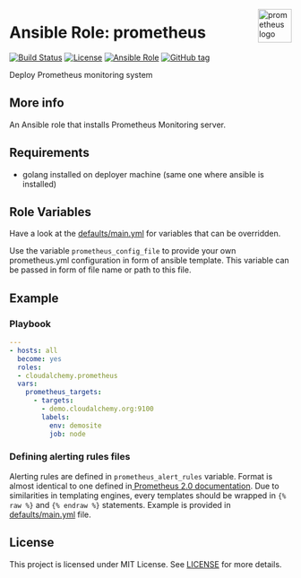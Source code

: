 <p><img src="https://cdn.worldvectorlogo.com/logos/prometheus.svg" alt="prometheus logo" title="prometheus" align="right" height="60" /></p>

# Ansible Role: prometheus

[![Build Status](https://travis-ci.org/cloudalchemy/ansible-prometheus.svg?branch=master)](https://travis-ci.org/cloudalchemy/ansible-prometheus) [![License](https://img.shields.io/badge/license-MIT%20License-brightgreen.svg)](https://opensource.org/licenses/MIT) [![Ansible Role](https://img.shields.io/badge/ansible%20role-cloudalchemy.prometheus-blue.svg)](https://galaxy.ansible.com/cloudalchemy/prometheus/) [![GitHub tag](https://img.shields.io/github/tag/cloudalchemy/ansible-prometheus.svg)](https://github.com/cloudalchemy/ansible-prometheus/tags)

Deploy Prometheus monitoring system

## More info

An Ansible role that installs Prometheus Monitoring server.

## Requirements

- golang installed on deployer machine (same one where ansible is installed)

## Role Variables

Have a look at the [defaults/main.yml](defaults/main.yml) for variables that can be overridden.

Use the variable `prometheus_config_file` to provide your own prometheus.yml configuration in form of ansible template. This variable can be passed in form of file name or path to this file.

## Example

### Playbook

```yaml
---
- hosts: all
  become: yes
  roles:
  - cloudalchemy.prometheus
  vars:
    prometheus_targets:
      - targets:
        - demo.cloudalchemy.org:9100
        labels:
          env: demosite
          job: node
```

### Defining alerting rules files

Alerting rules are defined in `prometheus_alert_rules` variable. Format is almost identical to one defined in[ Prometheus 2.0 documentation](https://prometheus.io/docs/prometheus/latest/configuration/template_examples/).
Due to similarities in templating engines, every templates should be wrapped in `{% raw %}` and `{% endraw %}` statements. Example is provided in [defaults/main.yml](defaults/main.yml) file.

## License

This project is licensed under MIT License. See [LICENSE](/LICENSE) for more details.
